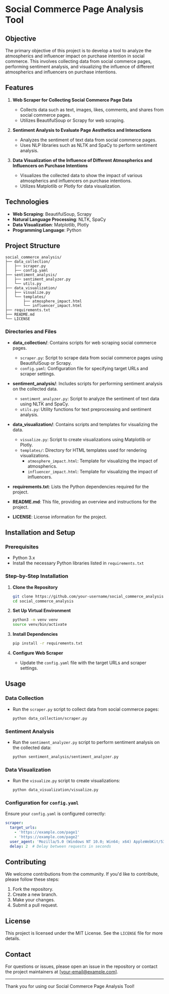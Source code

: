 # Social Commerce Page Analysis Tool

## Objective
The primary objective of this project is to develop a tool to analyze the atmospherics and influencer impact on purchase intention in social commerce. This involves collecting data from social commerce pages, performing sentiment analysis, and visualizing the influence of different atmospherics and influencers on purchase intentions.

## Features
1. **Web Scraper for Collecting Social Commerce Page Data**
   - Collects data such as text, images, likes, comments, and shares from social commerce pages.
   - Utilizes BeautifulSoup or Scrapy for web scraping.

2. **Sentiment Analysis to Evaluate Page Aesthetics and Interactions**
   - Analyzes the sentiment of text data from social commerce pages.
   - Uses NLP libraries such as NLTK and SpaCy to perform sentiment analysis.

3. **Data Visualization of the Influence of Different Atmospherics and Influencers on Purchase Intentions**
   - Visualizes the collected data to show the impact of various atmospherics and influencers on purchase intentions.
   - Utilizes Matplotlib or Plotly for data visualization.

## Technologies
- **Web Scraping**: BeautifulSoup, Scrapy
- **Natural Language Processing**: NLTK, SpaCy
- **Data Visualization**: Matplotlib, Plotly
- **Programming Language**: Python

## Project Structure
```
social_commerce_analysis/
├── data_collection/
│   ├── scraper.py
│   ├── config.yaml
├── sentiment_analysis/
│   ├── sentiment_analyzer.py
│   └── utils.py
├── data_visualization/
│   ├── visualize.py
│   └── templates/
│       ├── atmosphere_impact.html
│       └── influencer_impact.html
├── requirements.txt
├── README.md
└── LICENSE
```

### Directories and Files

- **data_collection/**: Contains scripts for web scraping social commerce pages.
  - `scraper.py`: Script to scrape data from social commerce pages using BeautifulSoup or Scrapy.
  - `config.yaml`: Configuration file for specifying target URLs and scraper settings.

- **sentiment_analysis/**: Includes scripts for performing sentiment analysis on the collected data.
  - `sentiment_analyzer.py`: Script to analyze the sentiment of text data using NLTK and SpaCy.
  - `utils.py`: Utility functions for text preprocessing and sentiment analysis.

- **data_visualization/**: Contains scripts and templates for visualizing the data.
  - `visualize.py`: Script to create visualizations using Matplotlib or Plotly.
  - `templates/`: Directory for HTML templates used for rendering visualizations.
    - `atmosphere_impact.html`: Template for visualizing the impact of atmospherics.
    - `influencer_impact.html`: Template for visualizing the impact of influencers.

- **requirements.txt**: Lists the Python dependencies required for the project.
- **README.md**: This file, providing an overview and instructions for the project.
- **LICENSE**: License information for the project.

## Installation and Setup

### Prerequisites
- Python 3.x
- Install the necessary Python libraries listed in `requirements.txt`

### Step-by-Step Installation

1. **Clone the Repository**
   ```bash
   git clone https://github.com/your-username/social_commerce_analysis.git
   cd social_commerce_analysis
   ```

2. **Set Up Virtual Environment**
   ```bash
   python3 -m venv venv
   source venv/bin/activate
   ```

3. **Install Dependencies**
   ```bash
   pip install -r requirements.txt
   ```

4. **Configure Web Scraper**
   - Update the `config.yaml` file with the target URLs and scraper settings.

## Usage

### Data Collection
- Run the `scraper.py` script to collect data from social commerce pages:
  ```bash
  python data_collection/scraper.py
  ```

### Sentiment Analysis
- Run the `sentiment_analyzer.py` script to perform sentiment analysis on the collected data:
  ```bash
  python sentiment_analysis/sentiment_analyzer.py
  ```

### Data Visualization
- Run the `visualize.py` script to create visualizations:
  ```bash
  python data_visualization/visualize.py
  ```

### Configuration for `config.yaml`
Ensure your `config.yaml` is configured correctly:
```yaml
scraper:
  target_urls:
    - 'https://example.com/page1'
    - 'https://example.com/page2'
  user_agent: 'Mozilla/5.0 (Windows NT 10.0; Win64; x64) AppleWebKit/537.36 (KHTML, like Gecko) Chrome/91.0.4472.124 Safari/537.36'
  delay: 2  # Delay between requests in seconds
```

## Contributing
We welcome contributions from the community. If you'd like to contribute, please follow these steps:
1. Fork the repository.
2. Create a new branch.
3. Make your changes.
4. Submit a pull request.

## License
This project is licensed under the MIT License. See the `LICENSE` file for more details.

## Contact
For questions or issues, please open an issue in the repository or contact the project maintainers at [your-email@example.com].

---

Thank you for using our Social Commerce Page Analysis Tool!
